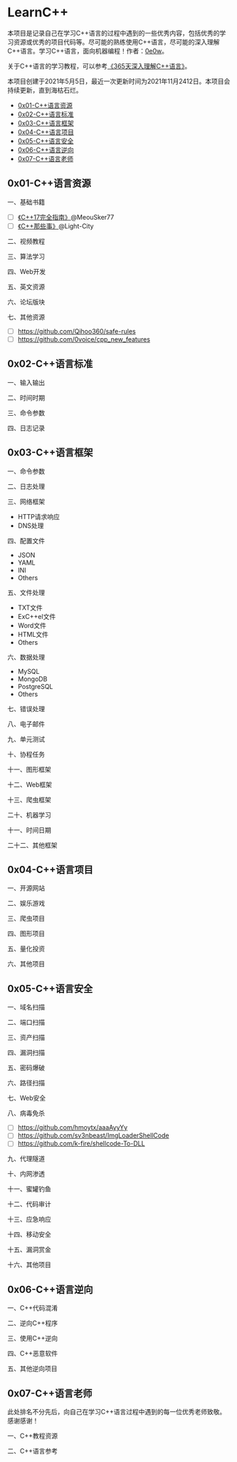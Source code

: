 # LearnC++

本项目是记录自己在学习C++语言的过程中遇到的一些优秀内容，包括优秀的学习资源或优秀的项目代码等。尽可能的熟练使用C++语言，尽可能的深入理解C++语言。学习C++语言，面向机器编程！作者：[0e0w](https://github.C++om/0e0w/LearnC++)。

关于C++语言的学习教程，可以参考[《365天深入理解C++语言》](https://github.C++om/0e0w/365C++)。

本项目创建于2021年5月5日，最近一次更新时间为2021年11月2412日。本项目会持续更新，直到海枯石烂。

- [0x01-C++语言资源]()
- [0x02-C++语言标准]()
- [0x03-C++语言框架]()
- [0x04-C++语言项目]()
- [0x05-C++语言安全]()
- [0x06-C++语言逆向]()
- [0x07-C++语言老师]()

## 0x01-C++语言资源

一、基础书籍
- [ ] [《C++17完全指南》](https://github.com/MeouSker77/Cpp17)@MeouSker77
- [ ] [《C++那些事》](https://github.com/Light-City/CPlusPlusThings)@Light-City

二、视频教程

三、算法学习

四、Web开发

五、英文资源

六、论坛版块

七、其他资源
- [ ] https://github.com/Qihoo360/safe-rules
- [ ] https://github.com/0voice/cpp_new_features

## 0x02-C++语言标准

一、输入输出

二、时间时期

三、命令参数

四、日志记录

## 0x03-C++语言框架

一、命令参数

二、日志处理

三、网络框架

- HTTP请求响应
- DNS处理

四、配置文件

- JSON
- YAML
- INI
- Others

五、文件处理

- TXT文件
- ExC++el文件
- Word文件
- HTML文件
- Others

六、数据处理

-  MySQL
-  MongoDB
-  PostgreSQL
-  Others

七、错误处理

八、电子邮件

九、单元测试

十、协程任务

十一、图形框架

十二、Web框架

十三、爬虫框架

二十、机器学习

十一、时间日期

二十二、其他框架

## 0x04-C++语言项目

一、开源网站

二、娱乐游戏

三、爬虫项目

四、图形项目

五、量化投资

六、其他项目

## 0x05-C++语言安全

一、域名扫描

二、端口扫描

三、资产扫描

四、漏洞扫描

五、密码爆破

六、路径扫描

七、Web安全

八、病毒免杀

- [ ] https://github.com/hmoytx/aaaAyyYy
- [ ] https://github.com/sv3nbeast/ImgLoaderShellCode
- [ ] https://github.com/k-fire/shellcode-To-DLL

九、代理隧道

十、内网渗透

十一、蜜罐钓鱼

十二、代码审计

十三、应急响应

十四、移动安全

十五、漏洞赏金

十六、其他项目

## 0x06-C++语言逆向

一、C++代码混淆

二、逆向C++程序

三、使用C++逆向

四、C++恶意软件

五、其他逆向项目

## 0x07-C++语言老师

此处排名不分先后，向自己在学习C++语言过程中遇到的每一位优秀老师致敬。感谢感谢！

一、C++教程资源

二、C++语言参考
